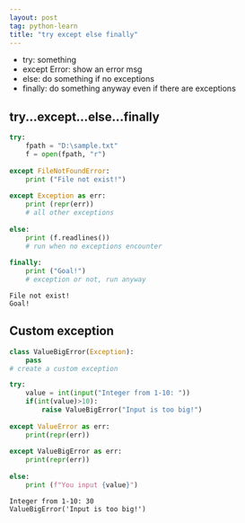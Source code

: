 ```yaml
---
layout: post
tag: python-learn
title: "try except else finally"
---
```


- try: something
- except Error: show an error msg
- else: do something if no exceptions
- finally: do something anyway even if there are exceptions

<!--more-->

## try...except...else...finally


```python
try:
    fpath = "D:\sample.txt"
    f = open(fpath, "r")
    
except FileNotFoundError:
    print ("File not exist!")
    
except Exception as err:
    print (repr(err))
    # all other exceptions
    
else:
    print (f.readlines())
    # run when no exceptions encounter
    
finally:
    print ("Goal!")
    # exception or not, run anyway
```

    File not exist!
    Goal!


## Custom exception


```python
class ValueBigError(Exception):
    pass
# create a custom exception

try:
    value = int(input("Integer from 1-10: "))
    if(int(value)>10):
        raise ValueBigError("Input is too big!")
        
except ValueError as err:
    print(repr(err))
    
except ValueBigError as err:
    print(repr(err))
    
else:
    print (f"You input {value}")
```

    Integer from 1-10: 30
    ValueBigError('Input is too big!')

